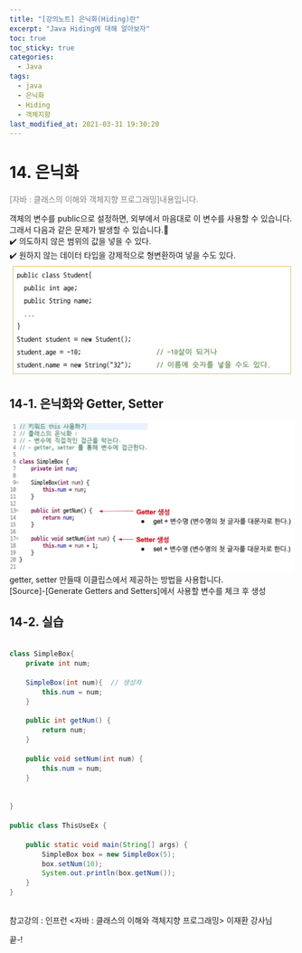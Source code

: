 ```yaml
---
title: "[강의노트] 은닉화(Hiding)란"
excerpt: "Java Hiding에 대해 알아보자"
toc: true
toc_sticky: true
categories:
  - Java
tags:
  - java
  - 은닉화
  - Hiding
  - 객체지향
last_modified_at: 2021-03-31 19:30:20
---
```


# 14. 은닉화
<span style="color:grey">[자바 : 클래스의 이해와 객체지향 프로그래밍]내용입니다.</span>
  
객체의 변수를 public으로 설정하면, 외부에서 마음대로 이 변수를 사용할 수 있습니다.  
그래서 다음과 같은 문제가 발생할 수 있습니다.🚫  
✔️ 의도하지 않은 범위의 값을 넣을 수 있다.  
✔️ 원하지 않는 데이터 타입을 강제적으로 형변환하여 넣을 수도 있다.  
![이미지](/assets/images/JAVA/hiding/hiding1.png)

## 14-1. 은닉화와 Getter, Setter
![이미지](/assets/images/JAVA/hiding/hiding2.png)
getter, setter 만들때 이클립스에서 제공하는 방법을 사용합니다.  
[Source]-[Generate Getters and Setters]에서 사용할 변수를 체크 후 생성  
  
## 14-2. 실습
  

```java

class SimpleBox{
	private int num;

	SimpleBox(int num){  // 생성자
		this.num = num;
	}
	
	public int getNum() {
		return num;
	}

	public void setNum(int num) {
		this.num = num;
	}
	
	
}

public class ThisUseEx {

	public static void main(String[] args) {
		SimpleBox box = new SimpleBox(5);
		box.setNum(10);
		System.out.println(box.getNum());
	}
}
 
```
  
참고강의 : 인프런 <자바 : 클래스의 이해와 객체지향 프로그래밍> 이재환 강사님
  
끝-!